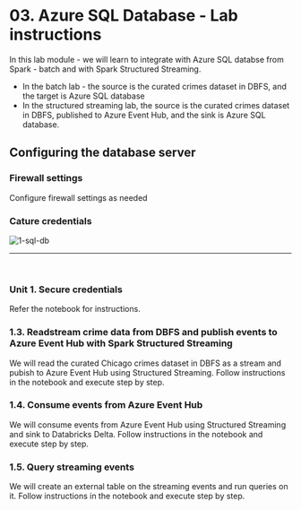 # 03. Azure SQL Database - Lab instructions

In this lab module - we will learn to integrate with Azure SQL databse from Spark - batch and with Spark Structured Streaming.  
- In the batch lab - the source is the curated crimes dataset in DBFS, and the target is Azure SQL database<br>
- In the structured streaming lab, the source is the curated crimes dataset in DBFS, published to Azure Event Hub, and the sink is Azure SQL database.<br>


## Configuring the database server
### Firewall settings 
Configure firewall settings as needed

### Cature credentials

![1-sql-db](../../../images/4-aeh/11.png)
<br>
<hr>
<br>




### Unit 1. Secure credentials
Refer the notebook for instructions.

### 1.3. Readstream crime data from DBFS and publish events to Azure Event Hub with Spark Structured Streaming
We will read the curated Chicago crimes dataset in DBFS as a stream and pubish to Azure Event Hub using Structured Streaming.
Follow instructions in the notebook and execute step by step.

### 1.4. Consume events from Azure Event Hub
We will consume events from Azure Event Hub using Structured Streaming and sink to Databricks Delta.  Follow instructions in the notebook and execute step by step.

### 1.5. Query streaming events
We will create an external table on the streaming events and run queries on it.  Follow instructions in the notebook and execute step by step.




